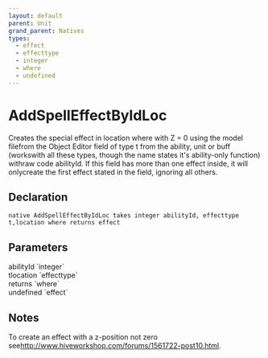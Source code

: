 ```yaml
---
layout: default
parent: Unit
grand_parent: Natives
types:
  - effect
  - effecttype
  - integer
  - where
  - undefined
---
```


# AddSpellEffectByIdLoc
Creates the special effect in location where with Z = 0 using the model filefrom the Object Editor field of type t from the ability, unit or buff (workswith all these types, though the name states it's ability-only function) withraw code abilityId. If this field has more than one effect inside, it will onlycreate the first effect stated in the field, ignoring all others.

## Declaration

```
native AddSpellEffectByIdLoc takes integer abilityId, effecttype t,location where returns effect
```

## Parameters
<dl>
  <dt>abilityId `integer`</dt>
  <dd></dd>

  <dt>tlocation `effecttype`</dt>
  <dd></dd>

  <dt>returns `where`</dt>
  <dd></dd>

  <dt>undefined `effect`</dt>
  <dd></dd>
</dl>

## Notes 
To create an effect with a z-position not zero see<http://www.hiveworkshop.com/forums/1561722-post10.html>.